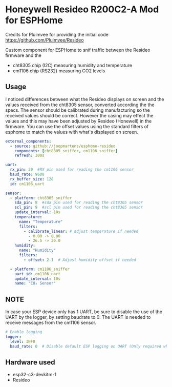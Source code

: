 Honeywell Resideo R200C2-A Mod for ESPHome
=========================
Credits for Pluimvee for providing the initial code https://github.com/Pluimvee/Resideo

Custom component for ESPHome to snif traffic between the Resideo firmware and the
- cht8305 chip (I2C) measuring humidity and temperature
- cm1106 chip (RS232) measuring CO2 levels

Usage
-----
I noticed differences between what the Resideo displays on screen and the values received from the cht8305 sensor, converted according the the specs. The sensor should be calibrated during manufacturing so the received values should be correct. However the casing may effect the values and this may have been adjusted by Resideo (Honewell) in the firmware. You can use the offset values using the standard filters of esphome to match the values with what's displayed on screen.

```yaml
external_components:
  - source: github://joopmartens/esphome-resideo
    components: [cht8305_sniffer, cm1106_sniffer]
    refresh: 300s

uart:
  rx_pin: 20  #RX pin used for reading the cm1106 sensor
  baud_rate: 9600
  rx_buffer_size: 128
  id: cm1106_uart

sensor:
  - platform: cht8305_sniffer
    sda_pin: 8  #sda pin used for reading the cht8305 sensor
    scl_pin: 9  #scl pin used for reading the cht8305 sensor
    update_interval: 10s
    temperature:
      name: "Temperature"
      filters:
        - calibrate_linear: # adjust temperature if needed
          - 0.00 -> 0.00
          - 26.5 -> 20.0
    humidity:
      name: "Humidity"
      filters:
        - offset: 2.1  # Adjust humidity offset if needed

  - platform: cm1106_sniffer
    uart_id: cm1106_uart
    update_interval: 10s
    name: "CO₂ Sensor"
```

NOTE
-----
In case your ESP device only has 1 UART, be sure to disable the use of the UART by the logger, by setting baudrate to 0. The UART is needed to receive messages from the cm1106 sensor.

``` yaml
# Enable logging
logger:
  level: INFO  
  baud_rate: 0  # Disable default ESP logging on UART (Only required when your ESP device only has 1 UART)
```

Hardware used
--------
- esp32-c3-devkitm-1
- Resideo
